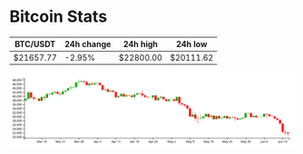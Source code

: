 # Bitcoin Stats

BTC/USDT|24h change|24h high|24h low|
|---|---|---|---|
|$21657.77|-2.95%|$22800.00|$20111.62|

<img src="./chart.svg">
